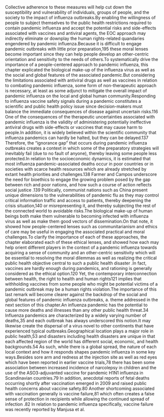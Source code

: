 Collective adherence to these measures will help cut down the susceptibility and vulnerability of individuals, groups of people, and the society to the impact of influenza outbreaks.By enabling the willingness of people to subject themselves to the public health restrictions required to contain pandemic influenza and accept the potential risks and side-effects associated with vaccines and antiviral agents, the EOC approach may indirectly eliminate or downplay the human rights-related quandaries engendered by pandemic influenza.Because it is difficult to engage pandemic outbreaks with little prior preparation,195 these moral lenses become important since they can help people develop an other-centric orientation and sensitivity to the needs of others.To systematically drive the importance of a people-centered approach to pandemic influenza, this chapter explicated the biological make-up of the influenza virus as well as the social and global features of the associated pandemic.But considering the limitations associated with antiviral drugs as well as vaccines in relation to combating pandemic influenza, some form of non-therapeutic approach is necessary, at least as some adjunct to mitigate the overall impact of pandemic influenza on the local and global human community.Responding to influenza vaccine safety signals during a pandemic constitutes a scientific and public health policy issue since decision-makers must balance the immediate consequences of disease against uncertain risks.116 One of the consequences of the therapeutic uncertainties associated with pandemic influenza is the validity of administering potentially ineffective antiviral drugs with side-effects or vaccines that may cause harm to people.In addition, it is widely believed within the scientific community that influenza pandemics can hardly be halted, but they can be delayed.137 Therefore, the “ignorance gap” that occurs during pandemic influenza outbreaks creates a context in which some of the preparatory strategies will inevitably fail (due to no fault of anyone), thereby leaving some people less protected.In relation to the socioeconomic dynamics, it is estimated that most influenza pandemic-associated deaths occur in poor countries or in societies with scarce health resources which are already stretched by extant health priorities and challenges.138 Farmer and Campos underscore the need for bioethics to engage the growing problem posed by the gap between rich and poor nations, and how such a course of action reflects social justice .139 Politically, communist nations such as China present unique dimensions to the vulnerabilities of pandemic flu as they may control critical information traffic and access to patients, thereby deepening the crisis situation,140 or misrepresenting it, and thereby subjecting the rest of the connected world to avoidable risks.The biological make-up of human beings both make them vulnerable to becoming infected with influenza virus as well as make them good vectors of dissemination.On that note, it showed how people-centered lenses such as communitarianism and ethics of care may be useful in engaging the associated practical and moral challenges.To clarify the importance of each of these approaches, the chapter elaborated each of these ethical lenses, and showed how each may help orient different players in the context of a pandemic influenza towards acquiring a sense of community and an other-centric sensitivity which will be essential to resolving the moral dilemmas as well as realizing the critical public health objective central to such a public health disaster .In fact, vaccines are hardly enough during pandemics, and rationing is generally considered as the ethical option.120 Yet, the contemporary interconnection between health, the right to health and human rights121 implies that withholding vaccines from some people who might be potential victims of a pandemic outbreak may be a human rights violation.The importance of this last remark will become clearer against the backdrop of the social and global features of pandemic influenza outbreaks, a. theme addressed in the next section of this chapter.An influenza pandemic has the potential to cause more deaths and illnesses than any other public health threat.34 Influenza pandemics are characterized by a widely varying number of deaths,35 and each outbreak has always underscored this notion.It may likewise create the dispersal of a virus novel to other continents that have experienced typical outbreaks.Geographical location plays a major role in public health,53 and disasters including health disasters are unique in that each affected region of the world has different social, economic, and health backgrounds.54 As such, while there is a global spread, the nature of each local context and how it responds shapes pandemic influenza in some key ways.Besides sore arm and redness at the injection site as well as red eyes which have been reported in earlier vaccine trials,78 there has been some association between increased incidence of narcolepsy in children and the use of the ASO3-adjuvanted vaccine for pandemic H1N1 influenza in Scandinavian countries.79 In addition, anecdotal reports of fetal deaths occurring shortly after vaccination emerged in 2009 and raised public health concerns about vaccine safety.80 Another shortcoming associated with vaccination generally is vaccine failure,81 which often creates a false sense of protection in recipients while allowing the continued spread of infection .82 In relation to pandemic influenza specifically, vaccine failure was recently reported by Manjusa et al.